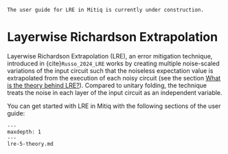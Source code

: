 
```{warning}:
The user guide for LRE in Mitiq is currently under construction.
```

# Layerwise Richardson Extrapolation

Layerwise Richardson Extrapolation (LRE), an error mitigation technique, introduced in
{cite}`Russo_2024_LRE` works by creating multiple noise-scaled variations of the input
circuit such that the noiseless expectation value is extrapolated from the execution of each
noisy circuit (see the section [What is the theory behind LRE?](lre-5-theory.md)). Compared to
unitary folding, the technique treats the noise in each layer of the input circuit as an
independent variable.
 

You can get started with LRE in Mitiq with the following sections of the user guide:

```{toctree}
---
maxdepth: 1
---
lre-5-theory.md
```